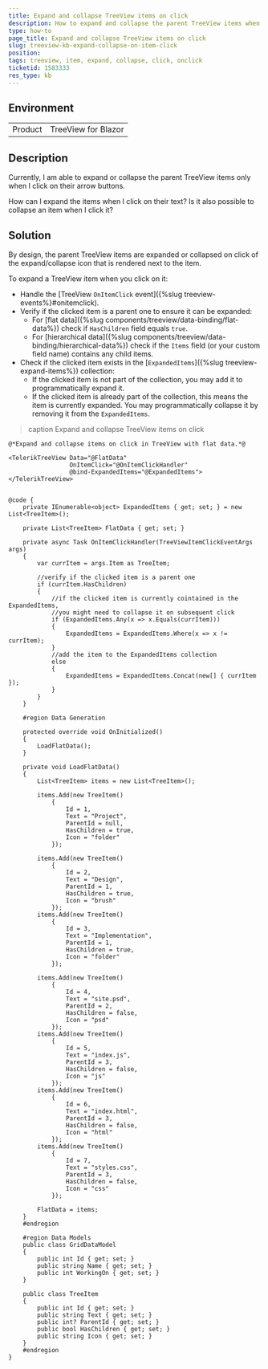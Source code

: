 ```yaml
---
title: Expand and collapse TreeView items on click
description: How to expand and collapse the parent TreeView items when clicking on them?
type: how-to
page_title: Expand and collapse TreeView items on click
slug: treeview-kb-expand-collapse-on-item-click
position: 
tags: treeview, item, expand, collapse, click, onclick
ticketid: 1583333
res_type: kb
---
```


## Environment
<table>
	<tbody>
		<tr>
			<td>Product</td>
			<td>TreeView for Blazor</td>
		</tr>
	</tbody>
</table>


## Description

Currently, I am able to expand or collapse the parent TreeView items only when I click on their arrow buttons.

How can I expand the items when I click on their text? Is it also possible to collapse an item when I click it?

## Solution

By design, the parent TreeView items are expanded or collapsed on click of the expand/collapse icon that is rendered next to the item.

To expand a TreeView item when you click on it:

* Handle the [TreeView `OnItemClick` event]({%slug treeview-events%}#onitemclick).
* Verify if the clicked item is a parent one to ensure it can be expanded:
	* For [flat data]({%slug components/treeview/data-binding/flat-data%}) check if `HasChildren` field equals `true`.
	* For [hierarchical data]({%slug components/treeview/data-binding/hierarchical-data%}) check if the `Items` field (or your custom field name) contains any child items.
* Check if the clicked item exists in the [`ExpandedItems`]({%slug treeview-expand-items%})  collection:	
	* If the clicked item is not part of the collection, you may add it to programmatically expand it.
	* If the clicked item is already part of the collection, this means the item is currently expanded. You may programmatically collapse it by removing it from the `ExpandedItems`.

>caption Expand and collapse TreeView items on click

````CSHTML
@*Expand and collapse items on click in TreeView with flat data.*@

<TelerikTreeView Data="@FlatData"
                 OnItemClick="@OnItemClickHandler"
                 @bind-ExpandedItems="@ExpandedItems">
</TelerikTreeView>


@code {
    private IEnumerable<object> ExpandedItems { get; set; } = new List<TreeItem>();

    private List<TreeItem> FlatData { get; set; }

    private async Task OnItemClickHandler(TreeViewItemClickEventArgs args)
    {
        var currItem = args.Item as TreeItem;

        //verify if the clicked item is a parent one
        if (currItem.HasChildren)
        {
            //if the clicked item is currently cointained in the ExpandedItems,
            //you might need to collapse it on subsequent click
            if (ExpandedItems.Any(x => x.Equals(currItem)))
            {
                ExpandedItems = ExpandedItems.Where(x => x != currItem);
            }
            //add the item to the ExpandedItems collection
            else
            {
                ExpandedItems = ExpandedItems.Concat(new[] { currItem });
            }
        }
    }

    #region Data Generation

    protected override void OnInitialized()
    {
        LoadFlatData();
    }

    private void LoadFlatData()
    {
        List<TreeItem> items = new List<TreeItem>();

        items.Add(new TreeItem()
            {
                Id = 1,
                Text = "Project",
                ParentId = null,
                HasChildren = true,
                Icon = "folder"
            });

        items.Add(new TreeItem()
            {
                Id = 2,
                Text = "Design",
                ParentId = 1,
                HasChildren = true,
                Icon = "brush"
            });
        items.Add(new TreeItem()
            {
                Id = 3,
                Text = "Implementation",
                ParentId = 1,
                HasChildren = true,
                Icon = "folder"
            });

        items.Add(new TreeItem()
            {
                Id = 4,
                Text = "site.psd",
                ParentId = 2,
                HasChildren = false,
                Icon = "psd"
            });
        items.Add(new TreeItem()
            {
                Id = 5,
                Text = "index.js",
                ParentId = 3,
                HasChildren = false,
                Icon = "js"
            });
        items.Add(new TreeItem()
            {
                Id = 6,
                Text = "index.html",
                ParentId = 3,
                HasChildren = false,
                Icon = "html"
            });
        items.Add(new TreeItem()
            {
                Id = 7,
                Text = "styles.css",
                ParentId = 3,
                HasChildren = false,
                Icon = "css"
            });

        FlatData = items;
    }
    #endregion

    #region Data Models
    public class GridDataModel
    {
        public int Id { get; set; }
        public string Name { get; set; }
        public int WorkingOn { get; set; }
    }

    public class TreeItem
    {
        public int Id { get; set; }
        public string Text { get; set; }
        public int? ParentId { get; set; }
        public bool HasChildren { get; set; }
        public string Icon { get; set; }
    }
    #endregion
}
````

